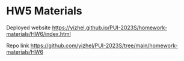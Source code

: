 # HW5 Materials

Deployed website https://yizhel.github.io/PUI-2023S/homework-materials/HW6/index.html

Repo link https://github.com/yizhel/PUI-2023S/tree/main/homework-materials/HW6
